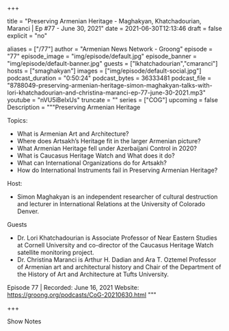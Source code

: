 
+++

title = "Preserving Armenian Heritage - Maghakyan, Khatchadourian, Maranci | Ep #77 - June 30, 2021"
date = 2021-06-30T12:13:46
draft = false
explicit = "no"

aliases = ["/77"]
author = "Armenian News Network - Groong"
episode = "77"
episode_image = "img/episode/default.jpg"
episode_banner = "img/episode/default-banner.jpg"
guests = ["lkhatchadourian","cmaranci"]
hosts = ["smaghakyan"]
images = ["img/episode/default-social.jpg"]
podcast_duration = "0:50:24"
podcast_bytes = 36333481
podcast_file = "8788049-preserving-armenian-heritage-simon-maghakyan-talks-with-lori-khatchadourian-and-christina-maranci-ep-77-june-30-2021.mp3"
youtube = "nVU5iBeIxUs"
truncate = ""
series = ["COG"]
upcoming = false
Description = """Preserving Armenian Heritage

Topics:
* What is Armenian Art and Architecture?
* Where does Artsakh’s Heritage fit in the larger Armenian picture?
* What Armenian Heritage fell under Azerbaijani Control in 2020?
* What is Caucasus Heritage Watch and What does it do?
* What can International Organizations do for Artsakh?
* How do International Instruments fail in Preserving Armenian Heritage? 

Host:
* Simon Maghakyan is an independent researcher of cultural destruction and lecturer in International Relations at the University of Colorado Denver.

Guests
* Dr. Lori Khatchadourian is Associate Professor of Near Eastern Studies at Cornell University and co-director of the Caucasus Heritage Watch satellite monitoring project. 
* Dr. Christina Maranci is Arthur H. Dadian and Ara T. Oztemel Professor of Armenian art and architectural history and Chair of the Department of the History of Art and Architecture at Tufts University. 


Episode 77 | Recorded: June 16, 2021 
Website: https://groong.org/podcasts/CoG-20210630.html
"""

+++

Show Notes

